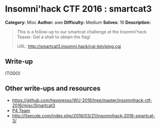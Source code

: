 # Insomni'hack CTF 2016 : smartcat3

**Category:** Misc
**Author:** awe
**Difficulty:** Medium
**Solves:** 16
**Description:**

> This is a follow-up to our smartcat challenge at the Insomni'hack Teaser.
> Get a shell to obtain the flag!
>
> URL: http://smartcat3.insomni.hack/cgi-bin/ping.cgi

## Write-up

(TODO)

## Other write-ups and resources

* <https://github.com/hexpresso/WU-2016/tree/master/insomnihack-ctf-2016/misc/Smartcat3>
* [P4 Team](https://github.com/p4-team/ctf/tree/master/2016-03-18-insomnihack-final/web_smartcat3)
* <http://0xecute.com/index.php/2016/03/21/insomnihack-2016-smartcat-3/>
